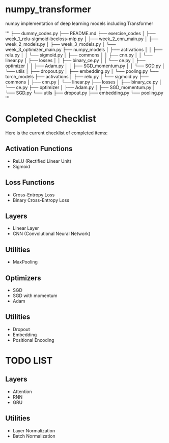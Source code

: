 # numpy_transformer
numpy implementation of deep learning models including Transformer


'''
├── dummy_codes.py
├── README.md
├── exercise_codes
│   ├── week_1_relu-sigmoid-bceloss-mlp.py
│   ├── week_2_cnn_main.py
│   ├── week_2_models.py
│   ├── week_3_models.py
│   └── week_3_optimizer_main.py
├── numpy_models
│   ├── activations
│   │   ├── relu.py
│   │   └── sigmoid.py
│   ├── commons
│   │   ├── cnn.py
│   │   └── linear.py
│   ├── losses
│   │   ├── binary_ce.py
│   │   └── ce.py
│   ├── optimizer
│   │   ├── Adam.py
│   │   ├── SGD_momentum.py
│   │   └── SGD.py
│   └── utils
│       ├── dropout.py
│       ├── embedding.py
│       └── pooling.py
└── torch_models
    ├── activations
    │   ├── relu.py
    │   └── sigmoid.py
    ├── commons
    │   ├── cnn.py
    │   └── linear.py
    ├── losses
    │   ├── binary_ce.py
    │   └── ce.py
    ├── optimizer
    │   ├── Adam.py
    │   ├── SGD_momentum.py
    │   └── SGD.py
    └── utils
        ├── dropout.py
        ├── embedding.py
        └── pooling.py
'''


# Completed Checklist

Here is the current checklist of completed items:

## Activation Functions
- ReLU (Rectified Linear Unit)
- Sigmoid

## Loss Functions
- Cross-Entropy Loss
- Binary Cross-Entropy Loss

## Layers
- Linear Layer
- CNN (Convolutional Neural Network)

## Utilities
- MaxPooling

## Optimizers
- SGD
- SGD with momentum
- Adam

## Utilities
- Dropout
- Embedding
- Positional Encoding



# TODO LIST

## Layers
- Attention
- RNN
- GRU

## Utilities
- Layer Normalization
- Batch Normalization